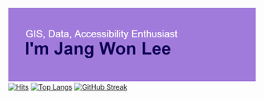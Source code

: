 ![Header](header.png)
[![Hits](https://hits.seeyoufarm.com/api/count/incr/badge.svg?url=https%3A%2F%2Fgithub.com%2Flee-jangwon&count_bg=%2379C83D&title_bg=%23555555&icon=awesomelists.svg&icon_color=%23E7E7E7&title=hits&edge_flat=false)](https://hits.seeyoufarm.com)
[![Top Langs](https://github-readme-stats.vercel.app/api/top-langs/?username=lee-jangwon)](https://github.com/anuraghazra/github-readme-stats)
[![GitHub Streak](https://github-readme-streak-stats.herokuapp.com/?user=lee-jangwon)](https://git.io/streak-stats)
